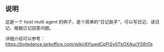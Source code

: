 ## 说明

这是一个 host multi agent 的例子，是个简单的“日记助手”，可以写日记、读日记、根据日记回答问题。

详细介绍可以参考： https://bytedance.larkoffice.com/wiki/AYiuwdCpPiSy0TkOXAucY5lfnTe
